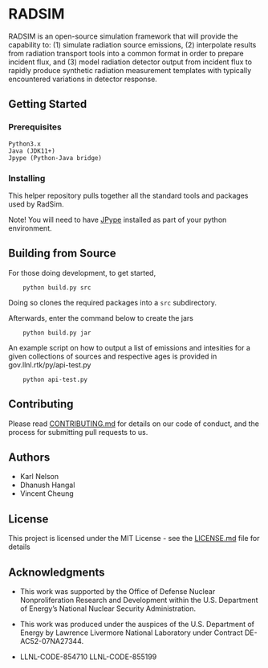# RADSIM

RADSIM is an open-source simulation framework that will provide the capability to: (1) simulate radiation source emissions, (2) interpolate results from radiation transport tools into a common format in order to prepare incident flux, and (3) model radiation detector output from incident flux to rapidly produce synthetic radiation measurement templates with typically encountered variations in detector response.

## Getting Started

### Prerequisites

```
Python3.x
Java (JDK11+)
Jpype (Python-Java bridge)

```

### Installing

This helper repository pulls together all the standard tools and packages used by RadSim.

Note!  You will need to have [JPype](https://jpype.readthedocs.io/en/latest/install.html) installed as part of your python environment.

Building from Source
--------------------
For those doing development, to get started, 
```
	python build.py src
```

Doing so clones the required packages into a ``src`` subdirectory. 

Afterwards, enter the command below to create the jars
```
	python build.py jar
```

An example script on how to output a list of emissions and intesities for a given collections of sources and respective ages is provided in gov.llnl.rtk/py/api-test.py
```
	python api-test.py
```

## Contributing

Please read [CONTRIBUTING.md](https://gist.github.com/PurpleBooth/b24679402957c63ec426) for details on our code of conduct, and the process for submitting pull requests to us.

## Authors

* Karl Nelson
* Dhanush Hangal
* Vincent Cheung

## License

This project is licensed under the MIT License - see the [LICENSE.md](LICENSE.md) file for details

## Acknowledgments

* This work was supported by the Office of Defense Nuclear Nonproliferation Research and Development
within the U.S. Department of Energy’s National Nuclear Security Administration. 

* This work was produced under the auspices of the U.S. Department of Energy by
Lawrence Livermore National Laboratory under Contract DE-AC52-07NA27344.

* LLNL-CODE-854710 LLNL-CODE-855199

